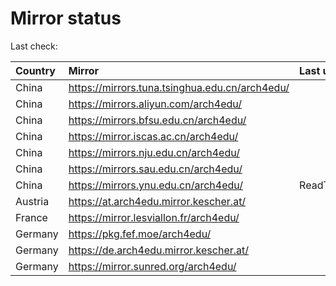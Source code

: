 <script src="./time.js"></script>
# Mirror status
Last check: <script type="text/javascript">localize(1692627363.0461273);</script>

|Country|Mirror|Last update|
|:------|:-----|:----------|
|China|https://mirrors.tuna.tsinghua.edu.cn/arch4edu/|<script type="text/javascript">localize(1692599389);</script>|
|China|https://mirrors.aliyun.com/arch4edu/|<script type="text/javascript">localize(1692512870);</script>|
|China|https://mirrors.bfsu.edu.cn/arch4edu/|<script type="text/javascript">localize(1692556139);</script>|
|China|https://mirror.iscas.ac.cn/arch4edu/|<script type="text/javascript">localize(1692599389);</script>|
|China|https://mirrors.nju.edu.cn/arch4edu/|<script type="text/javascript">localize(1692556139);</script>|
|China|https://mirrors.sau.edu.cn/arch4edu/|<script type="text/javascript">localize(1692599389);</script>|
|China|https://mirrors.ynu.edu.cn/arch4edu/|ReadTimeout|
|Austria|https://at.arch4edu.mirror.kescher.at/|<script type="text/javascript">localize(1692599389);</script>|
|France|https://mirror.lesviallon.fr/arch4edu/|<script type="text/javascript">localize(1692599389);</script>|
|Germany|https://pkg.fef.moe/arch4edu/|<script type="text/javascript">localize(1692599389);</script>|
|Germany|https://de.arch4edu.mirror.kescher.at/|<script type="text/javascript">localize(1692599389);</script>|
|Germany|https://mirror.sunred.org/arch4edu/|<script type="text/javascript">localize(1692599389);</script>|

<script src="./tablefilter/tablefilter.js"></script>
<script src="./table.js"></script>